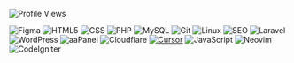 <p align="left">
  <img src="https://komarev.com/ghpvc/?username=aanglll&style=for-the-badge" alt="Profile Views" />
</p>

![Figma](https://img.shields.io/badge/Figma-000000?style=for-the-badge&logo=figma&logoColor=white)
![HTML5](https://img.shields.io/badge/HTML-E34F26?style=for-the-badge&logo=html5&logoColor=white)
![CSS](https://img.shields.io/badge/CSS-639?style=for-the-badge&logo=css&logoColor=white)
![PHP](https://img.shields.io/badge/PHP-777BB4?style=for-the-badge&logo=php&logoColor=white)
![MySQL](https://img.shields.io/badge/MySQL-4479A1?style=for-the-badge&logo=mysql&logoColor=white)
![Git](https://img.shields.io/badge/Git-F05032?style=for-the-badge&logo=git&logoColor=white)
![Linux](https://img.shields.io/badge/Linux-FCC624?style=for-the-badge&logo=linux&logoColor=black)
![SEO](https://img.shields.io/badge/SEO-grey?style=for-the-badge&logo=google&logoColor=white)
![Laravel](https://img.shields.io/badge/-Laravel-FF2D20?logo=laravel&logoColor=white&style=for-the-badge)
![WordPress](https://img.shields.io/badge/WordPress-21759B?style=for-the-badge&logo=wordpress&logoColor=white)
![aaPanel](https://img.shields.io/badge/aaPanel-darkgreen?style=for-the-badge&logo=ubuntu&logoColor=white)
![Cloudflare](https://img.shields.io/badge/CLOUDFLARE-orange?style=for-the-badge&logo=Cloudflare&logoColor=white)
[![Cursor](https://custom-icon-badges.demolab.com/badge/Cursor-000000?style=for-the-badge&logo=cursor-ai-white)](#)
![JavaScript](https://img.shields.io/badge/JavaScript-F7DF1E?style=for-the-badge&logo=javascript&logoColor=black)
![Neovim](https://img.shields.io/badge/Neovim-57A143?style=for-the-badge&logo=neovim&logoColor=white)
![CodeIgniter](https://img.shields.io/badge/CodeIgniter4-DD4814?style=for-the-badge&logo=codeigniter&logoColor=white)



